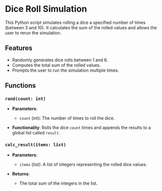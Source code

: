 
# Dice Roll Simulation

This Python script simulates rolling a dice a specified number of times (between 3 and 10). It calculates the sum of the rolled values and allows the user to rerun the simulation.

## Features

- Randomly generates dice rolls between 1 and 6.
- Computes the total sum of the rolled values.
- Prompts the user to run the simulation multiple times.

## Functions

### `rand(count: int)`

- **Parameters**: 
  - `count` (int): The number of times to roll the dice.
  
- **Functionality**: Rolls the dice `count` times and appends the results to a global list called `result`.

### `calc_result(items: list)`

- **Parameters**: 
  - `items` (list): A list of integers representing the rolled dice values.
  
- **Returns**: 
  - The total sum of the integers in the list.


